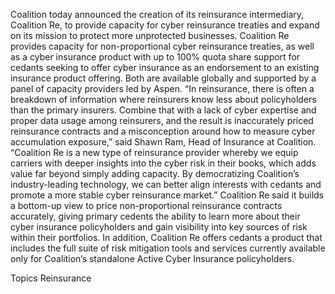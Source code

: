 Coalition today announced the creation of its reinsurance intermediary, Coalition Re, to provide capacity for cyber reinsurance treaties and expand on its mission to protect more unprotected businesses.
Coalition Re provides capacity for non-proportional cyber reinsurance treaties, as well as a cyber insurance product with up to 100% quota share support for cedants seeking to offer cyber insurance as an endorsement to an existing insurance product offering. Both are available globally and supported by a panel of capacity providers led by Aspen.
“In reinsurance, there is often a breakdown of information where reinsurers know less about policyholders than the primary insurers. Combine that with a lack of cyber expertise and proper data usage among reinsurers, and the result is inaccurately priced reinsurance contracts and a misconception around how to measure cyber accumulation exposure,” said Shawn Ram, Head of Insurance at Coalition. “Coalition Re is a new type of reinsurance provider whereby we equip carriers with deeper insights into the cyber risk in their books, which adds value far beyond simply adding capacity. By democratizing Coalition’s industry-leading technology, we can better align interests with cedants and promote a more stable cyber reinsurance market.”
Coalition Re said it builds a bottom-up view to price non-proportional reinsurance contracts accurately, giving primary cedents the ability to learn more about their cyber insurance policyholders and gain visibility into key sources of risk within their portfolios. In addition, Coalition Re offers cedants a product that includes the full suite of risk mitigation tools and services currently available only for Coalition’s standalone Active Cyber Insurance policyholders.

Topics
Reinsurance
